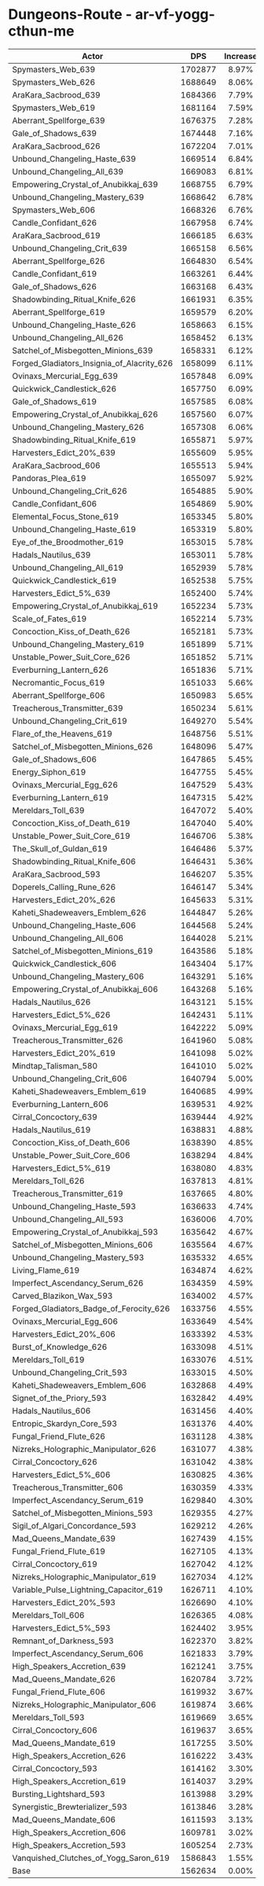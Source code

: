 # Dungeons-Route - ar-vf-yogg-cthun-me
| Actor | DPS | Increase |
|---|:---:|:---:|
|Spymasters_Web_639|1702877|8.97%|
|Spymasters_Web_626|1688649|8.06%|
|AraKara_Sacbrood_639|1684366|7.79%|
|Spymasters_Web_619|1681164|7.59%|
|Aberrant_Spellforge_639|1676375|7.28%|
|Gale_of_Shadows_639|1674448|7.16%|
|AraKara_Sacbrood_626|1672204|7.01%|
|Unbound_Changeling_Haste_639|1669514|6.84%|
|Unbound_Changeling_All_639|1669083|6.81%|
|Empowering_Crystal_of_Anubikkaj_639|1668755|6.79%|
|Unbound_Changeling_Mastery_639|1668642|6.78%|
|Spymasters_Web_606|1668326|6.76%|
|Candle_Confidant_626|1667958|6.74%|
|AraKara_Sacbrood_619|1666185|6.63%|
|Unbound_Changeling_Crit_639|1665158|6.56%|
|Aberrant_Spellforge_626|1664830|6.54%|
|Candle_Confidant_619|1663261|6.44%|
|Gale_of_Shadows_626|1663168|6.43%|
|Shadowbinding_Ritual_Knife_626|1661931|6.35%|
|Aberrant_Spellforge_619|1659579|6.20%|
|Unbound_Changeling_Haste_626|1658663|6.15%|
|Unbound_Changeling_All_626|1658452|6.13%|
|Satchel_of_Misbegotten_Minions_639|1658331|6.12%|
|Forged_Gladiators_Insignia_of_Alacrity_626|1658099|6.11%|
|Ovinaxs_Mercurial_Egg_639|1657848|6.09%|
|Quickwick_Candlestick_626|1657750|6.09%|
|Gale_of_Shadows_619|1657585|6.08%|
|Empowering_Crystal_of_Anubikkaj_626|1657560|6.07%|
|Unbound_Changeling_Mastery_626|1657308|6.06%|
|Shadowbinding_Ritual_Knife_619|1655871|5.97%|
|Harvesters_Edict_20%_639|1655609|5.95%|
|AraKara_Sacbrood_606|1655513|5.94%|
|Pandoras_Plea_619|1655097|5.92%|
|Unbound_Changeling_Crit_626|1654885|5.90%|
|Candle_Confidant_606|1654869|5.90%|
|Elemental_Focus_Stone_619|1653345|5.80%|
|Unbound_Changeling_Haste_619|1653319|5.80%|
|Eye_of_the_Broodmother_619|1653015|5.78%|
|Hadals_Nautilus_639|1653011|5.78%|
|Unbound_Changeling_All_619|1652939|5.78%|
|Quickwick_Candlestick_619|1652538|5.75%|
|Harvesters_Edict_5%_639|1652400|5.74%|
|Empowering_Crystal_of_Anubikkaj_619|1652234|5.73%|
|Scale_of_Fates_619|1652214|5.73%|
|Concoction_Kiss_of_Death_626|1652181|5.73%|
|Unbound_Changeling_Mastery_619|1651899|5.71%|
|Unstable_Power_Suit_Core_626|1651852|5.71%|
|Everburning_Lantern_626|1651836|5.71%|
|Necromantic_Focus_619|1651033|5.66%|
|Aberrant_Spellforge_606|1650983|5.65%|
|Treacherous_Transmitter_639|1650234|5.61%|
|Unbound_Changeling_Crit_619|1649270|5.54%|
|Flare_of_the_Heavens_619|1648756|5.51%|
|Satchel_of_Misbegotten_Minions_626|1648096|5.47%|
|Gale_of_Shadows_606|1647865|5.45%|
|Energy_Siphon_619|1647755|5.45%|
|Ovinaxs_Mercurial_Egg_626|1647529|5.43%|
|Everburning_Lantern_619|1647315|5.42%|
|Mereldars_Toll_639|1647072|5.40%|
|Concoction_Kiss_of_Death_619|1647040|5.40%|
|Unstable_Power_Suit_Core_619|1646706|5.38%|
|The_Skull_of_Guldan_619|1646486|5.37%|
|Shadowbinding_Ritual_Knife_606|1646431|5.36%|
|AraKara_Sacbrood_593|1646207|5.35%|
|Doperels_Calling_Rune_626|1646147|5.34%|
|Harvesters_Edict_20%_626|1645633|5.31%|
|Kaheti_Shadeweavers_Emblem_626|1644847|5.26%|
|Unbound_Changeling_Haste_606|1644568|5.24%|
|Unbound_Changeling_All_606|1644028|5.21%|
|Satchel_of_Misbegotten_Minions_619|1643586|5.18%|
|Quickwick_Candlestick_606|1643404|5.17%|
|Unbound_Changeling_Mastery_606|1643291|5.16%|
|Empowering_Crystal_of_Anubikkaj_606|1643268|5.16%|
|Hadals_Nautilus_626|1643121|5.15%|
|Harvesters_Edict_5%_626|1642431|5.11%|
|Ovinaxs_Mercurial_Egg_619|1642222|5.09%|
|Treacherous_Transmitter_626|1641960|5.08%|
|Harvesters_Edict_20%_619|1641098|5.02%|
|Mindtap_Talisman_580|1641010|5.02%|
|Unbound_Changeling_Crit_606|1640794|5.00%|
|Kaheti_Shadeweavers_Emblem_619|1640685|4.99%|
|Everburning_Lantern_606|1639531|4.92%|
|Cirral_Concoctory_639|1639444|4.92%|
|Hadals_Nautilus_619|1638831|4.88%|
|Concoction_Kiss_of_Death_606|1638390|4.85%|
|Unstable_Power_Suit_Core_606|1638294|4.84%|
|Harvesters_Edict_5%_619|1638080|4.83%|
|Mereldars_Toll_626|1637813|4.81%|
|Treacherous_Transmitter_619|1637665|4.80%|
|Unbound_Changeling_Haste_593|1636633|4.74%|
|Unbound_Changeling_All_593|1636006|4.70%|
|Empowering_Crystal_of_Anubikkaj_593|1635642|4.67%|
|Satchel_of_Misbegotten_Minions_606|1635564|4.67%|
|Unbound_Changeling_Mastery_593|1635332|4.65%|
|Living_Flame_619|1634874|4.62%|
|Imperfect_Ascendancy_Serum_626|1634359|4.59%|
|Carved_Blazikon_Wax_593|1634002|4.57%|
|Forged_Gladiators_Badge_of_Ferocity_626|1633756|4.55%|
|Ovinaxs_Mercurial_Egg_606|1633649|4.54%|
|Harvesters_Edict_20%_606|1633392|4.53%|
|Burst_of_Knowledge_626|1633098|4.51%|
|Mereldars_Toll_619|1633076|4.51%|
|Unbound_Changeling_Crit_593|1633015|4.50%|
|Kaheti_Shadeweavers_Emblem_606|1632868|4.49%|
|Signet_of_the_Priory_593|1632842|4.49%|
|Hadals_Nautilus_606|1631456|4.40%|
|Entropic_Skardyn_Core_593|1631376|4.40%|
|Fungal_Friend_Flute_626|1631128|4.38%|
|Nizreks_Holographic_Manipulator_626|1631077|4.38%|
|Cirral_Concoctory_626|1631042|4.38%|
|Harvesters_Edict_5%_606|1630825|4.36%|
|Treacherous_Transmitter_606|1630359|4.33%|
|Imperfect_Ascendancy_Serum_619|1629840|4.30%|
|Satchel_of_Misbegotten_Minions_593|1629355|4.27%|
|Sigil_of_Algari_Concordance_593|1629212|4.26%|
|Mad_Queens_Mandate_639|1627439|4.15%|
|Fungal_Friend_Flute_619|1627105|4.13%|
|Cirral_Concoctory_619|1627042|4.12%|
|Nizreks_Holographic_Manipulator_619|1627034|4.12%|
|Variable_Pulse_Lightning_Capacitor_619|1626711|4.10%|
|Harvesters_Edict_20%_593|1626690|4.10%|
|Mereldars_Toll_606|1626365|4.08%|
|Harvesters_Edict_5%_593|1624402|3.95%|
|Remnant_of_Darkness_593|1622370|3.82%|
|Imperfect_Ascendancy_Serum_606|1621833|3.79%|
|High_Speakers_Accretion_639|1621241|3.75%|
|Mad_Queens_Mandate_626|1620784|3.72%|
|Fungal_Friend_Flute_606|1619932|3.67%|
|Nizreks_Holographic_Manipulator_606|1619874|3.66%|
|Mereldars_Toll_593|1619669|3.65%|
|Cirral_Concoctory_606|1619637|3.65%|
|Mad_Queens_Mandate_619|1617255|3.50%|
|High_Speakers_Accretion_626|1616222|3.43%|
|Cirral_Concoctory_593|1614162|3.30%|
|High_Speakers_Accretion_619|1614037|3.29%|
|Bursting_Lightshard_593|1613988|3.29%|
|Synergistic_Brewterializer_593|1613846|3.28%|
|Mad_Queens_Mandate_606|1611593|3.13%|
|High_Speakers_Accretion_606|1609781|3.02%|
|High_Speakers_Accretion_593|1605254|2.73%|
|Vanquished_Clutches_of_Yogg_Saron_619|1586843|1.55%|
|Base|1562634|0.00%|
